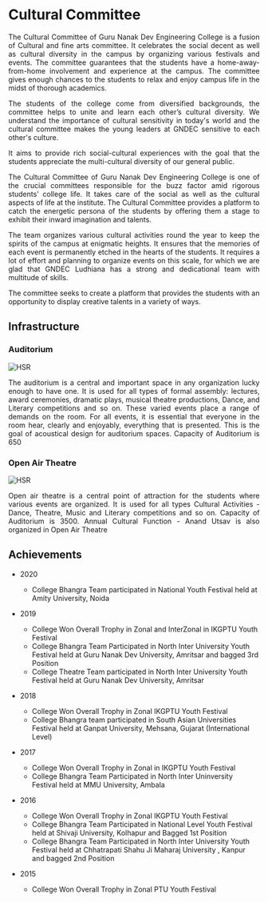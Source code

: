 # Cultural Committee


<div align="justify">

The Cultural Committee of Guru Nanak Dev Engineering College is a fusion of Cultural and fine arts committee. It celebrates the social decent as well as cultural diversity in the campus by organizing various festivals and events. The committee guarantees that the students have a home-away-from-home involvement and experience at the campus. The committee gives enough chances to the students to relax and enjoy campus life in the midst of thorough academics.

The students of the college come from diversified backgrounds, the committee helps to unite and learn each other’s cultural diversity. We understand the importance of cultural sensitivity in today's world and the cultural committee makes the young leaders at GNDEC sensitive to each other's culture.

It aims to provide rich social-cultural experiences with the goal that the students appreciate the multi-cultural diversity of our general public.

The Cultural Committee of Guru Nanak Dev Engineering College is one of the crucial committees responsible for the buzz factor amid rigorous students' college life. It takes care of the social as well as the cultural aspects of life at the institute. The Cultural Committee provides a platform to catch the energetic persona of the students by offering them a stage to exhibit their inward imagination and talents.

The team organizes various cultural activities round the year to keep the spirits of the campus at enigmatic heights. It ensures that the memories of each event is permanently etched in the hearts of the students. It requires a lot of effort and planning to organize events on this scale, for which we are glad that GNDEC Ludhiana has a strong and dedicational team with multitude of skills.

The committee seeks to create a platform that provides the students with an opportunity to display creative talents in a variety of ways.

</div>

## Infrastructure
### **Auditorium**
![HSR](Images/main-auditorium.jpg)

<div align="justify">

The auditorium is a central and important space in any organization lucky enough to have one. It is used for all types of formal assembly: lectures, award ceremonies, dramatic plays, musical theatre productions, Dance, and Literary competitions and so on. These varied events place a range of demands on the room. For all events, it is essential that everyone in the room hear, clearly and enjoyably, everything that is presented. This is the goal of acoustical design for auditorium spaces. Capacity of Auditorium is 650

</div>

### **Open Air Theatre**
![HSR](Images/open-air-theatre.jpg)

<div align="justify">
Open air theatre is a central point of attraction for the students where various events are organized. It is used for all types Cultural Activities - Dance, Theatre, Music and Literary competitions and so on. Capacity of Auditorium is 3500. Annual Cultural Function - Anand Utsav is also organized in Open Air Theatre
</div>

## Achievements

- 2020  
    - College Bhangra Team participated in National Youth Festival held at Amity University, Noida

- 2019  
    - College Won Overall Trophy in Zonal and InterZonal in IKGPTU Youth Festival
    - College Bhangra Team Participated in North Inter University Youth Festival held at Guru Nanak Dev University, Amritsar and bagged 3rd Position
    - College Theatre Team participated in North Inter University Youth Festival held at Guru Nanak Dev University, Amritsar

- 2018  
    - College Won Overall Trophy in Zonal IKGPTU Youth Festival
    - College Bhangra team participated in South Asian Universities Festival held at Ganpat University, Mehsana, Gujarat (International Level)

- 2017  
    - College Won Overall Trophy in Zonal in IKGPTU Youth Festival
    - College Bhangra Team Participated in North Inter Uninversity Festival held at MMU University, Ambala

- 2016  
    - College Won Overall Trophy in Zonal IKGPTU Youth Festival
    - College Bhangra Team Participated in National Level Youth Festival held at Shivaji University, Kolhapur and Bagged 1st Position
    - College Bhangra Team Participated in North Inter University Youth Festival held at Chhatrapati Shahu Ji Maharaj University , Kanpur and bagged 2nd Position

- 2015
    - College Won Overall Trophy in Zonal PTU Youth Festival

